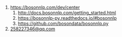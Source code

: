 

1. https://bosonnlp.com/dev/center
    1. http://docs.bosonnlp.com/getting_started.html
    2. https://bosonnlp-py.readthedocs.io/#bosonnlp
    3. https://github.com/bosondata/bosonnlp.py
2. 258227346@qq.com

